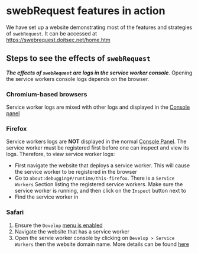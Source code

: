 # swebRequest features in action

We have set up a website demonstrating most of the features and strategies of `swebRequest`. It can be accessed at https://swebrequest.doitsec.net/home.htm


## Steps to see the effects of `swebRequest`
***The effects of `swebRequest` are logs in the service worker console***. Opening the service workers console logs depends on the browser. 

### Chromium-based browsers
Service worker logs are mixed with other logs and displayed in the [Console panel](https://developer.chrome.com/docs/devtools/open/#shortcuts)

### Firefox
Service workers logs are **NOT** displayed in the normal  [Console Panel](https://firefox-source-docs.mozilla.org/devtools-user/browser_console/index.html#opening-the-browser-console). The service worker must be registered first before one can inspect and view its logs. Therefore, to view service worker logs:
- First navigate the website that deploys a service worker. This will cause the service worker to be registered in the browser
- Go to `about:debugging#/runtime/this-firefox`. There is a `Service Workers` Section listing the registered service workers. Make sure the service worker is running, and then click on the `Inspect` button next to 
- Find the service worker in 

### Safari
1. Ensure the `Develop` [menu is enabled](https://support.apple.com/guide/safari/use-the-developer-tools-in-the-develop-menu-sfri20948/16.1/mac/13.0)
2. Navigate the website that has a service worker
3. Open the servie worker console by clicking on `Develop > Service Workers` then the website domain name. More details can be found [here](https://webkit.org/blog/8090/workers-at-your-service/)


